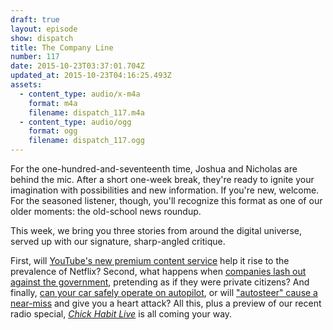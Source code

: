 ```yaml
---
draft: true
layout: episode
show: dispatch
title: The Company Line
number: 117
date: 2015-10-23T03:37:01.704Z
updated_at: 2015-10-23T04:16:25.493Z
assets:
  - content_type: audio/x-m4a
    format: m4a
    filename: dispatch_117.m4a
  - content_type: audio/ogg
    format: ogg
    filename: dispatch_117.ogg
---
```

For the one-hundred-and-seventeenth time, Joshua and Nicholas are behind the mic. After a short one-week break, they're ready to ignite your imagination with possibilities and new information. If you're new, welcome. For the seasoned listener, though, you'll recognize this format as one of our older moments: the old-school news roundup.

This week, we bring you three stories from around the digital universe, served up with our signature, sharp-angled critique.

First, will [YouTube's new premium content service](http://www.bbc.com/news/technology-34596219) help it rise to the prevalence of Netflix? Second, what happens when [companies lash out against the government](http://www.theverge.com/2015/10/22/9591596/airbnb-san-francisco-ad-campaign-proposition-f), pretending as if they were private citizens? And finally, [can your car safely operate on autopilot](http://www.nhtsa.gov/staticfiles/rulemaking/pdf/Automated_Vehicles_Policy.pdf), or will ["autosteer" cause a near-miss](http://arstechnica.com/cars/2015/10/some-tesla-owners-are-too-trusting-of-autopilot) and give you a heart attack? All this, plus a preview of our recent radio special, *[Chick Habit Live](http://machine.fm/chickhabit/14)* is all coming your way.